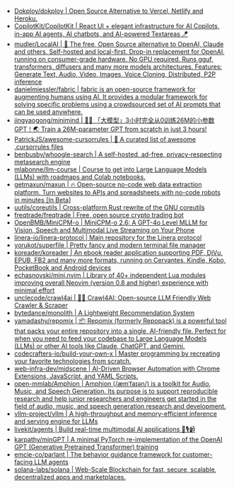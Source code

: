 + [Dokploy/dokploy | Open Source Alternative to Vercel, Netlify and Heroku.](https://github.com//Dokploy/dokploy)
+ [CopilotKit/CopilotKit | React UI + elegant infrastructure for AI Copilots, in-app AI agents, AI chatbots, and AI-powered Textareas 🪁](https://github.com//CopilotKit/CopilotKit)
+ [mudler/LocalAI | 🤖 The free, Open Source alternative to OpenAI, Claude and others. Self-hosted and local-first. Drop-in replacement for OpenAI, running on consumer-grade hardware. No GPU required. Runs gguf, transformers, diffusers and many more models architectures. Features: Generate Text, Audio, Video, Images, Voice Cloning, Distributed, P2P inference](https://github.com//mudler/LocalAI)
+ [danielmiessler/fabric | fabric is an open-source framework for augmenting humans using AI. It provides a modular framework for solving specific problems using a crowdsourced set of AI prompts that can be used anywhere.](https://github.com//danielmiessler/fabric)
+ [jingyaogong/minimind | 🚀🚀 「大模型」3小时完全从0训练26M的小参数GPT！🌏 Train a 26M-parameter GPT from scratch in just 3 hours!](https://github.com//jingyaogong/minimind)
+ [PatrickJS/awesome-cursorrules | 📄 A curated list of awesome .cursorrules files](https://github.com//PatrickJS/awesome-cursorrules)
+ [benbusby/whoogle-search | A self-hosted, ad-free, privacy-respecting metasearch engine](https://github.com//benbusby/whoogle-search)
+ [mlabonne/llm-course | Course to get into Large Language Models (LLMs) with roadmaps and Colab notebooks.](https://github.com//mlabonne/llm-course)
+ [getmaxun/maxun | 🔥 Open-source no-code web data extraction platform. Turn websites to APIs and spreadsheets with no-code robots in minutes [In Beta]](https://github.com//getmaxun/maxun)
+ [uutils/coreutils | Cross-platform Rust rewrite of the GNU coreutils](https://github.com//uutils/coreutils)
+ [freqtrade/freqtrade | Free, open source crypto trading bot](https://github.com//freqtrade/freqtrade)
+ [OpenBMB/MiniCPM-o | MiniCPM-o 2.6: A GPT-4o Level MLLM for Vision, Speech and Multimodal Live Streaming on Your Phone](https://github.com//OpenBMB/MiniCPM-o)
+ [linera-io/linera-protocol | Main repository for the Linera protocol](https://github.com//linera-io/linera-protocol)
+ [yorukot/superfile | Pretty fancy and modern terminal file manager](https://github.com//yorukot/superfile)
+ [koreader/koreader | An ebook reader application supporting PDF, DjVu, EPUB, FB2 and many more formats, running on Cervantes, Kindle, Kobo, PocketBook and Android devices](https://github.com//koreader/koreader)
+ [echasnovski/mini.nvim | Library of 40+ independent Lua modules improving overall Neovim (version 0.8 and higher) experience with minimal effort](https://github.com//echasnovski/mini.nvim)
+ [unclecode/crawl4ai | 🚀🤖 Crawl4AI: Open-source LLM Friendly Web Crawler & Scraper](https://github.com//unclecode/crawl4ai)
+ [bytedance/monolith | A Lightweight Recommendation System](https://github.com//bytedance/monolith)
+ [yamadashy/repomix | 📦 Repomix (formerly Repopack) is a powerful tool that packs your entire repository into a single, AI-friendly file. Perfect for when you need to feed your codebase to Large Language Models (LLMs) or other AI tools like Claude, ChatGPT, and Gemini.](https://github.com//yamadashy/repomix)
+ [codecrafters-io/build-your-own-x | Master programming by recreating your favorite technologies from scratch.](https://github.com//codecrafters-io/build-your-own-x)
+ [web-infra-dev/midscene | AI-Driven Browser Automation with Chrome Extensions, JavaScript, and YAML Scripts.](https://github.com//web-infra-dev/midscene)
+ [open-mmlab/Amphion | Amphion (/æmˈfaɪən/) is a toolkit for Audio, Music, and Speech Generation. Its purpose is to support reproducible research and help junior researchers and engineers get started in the field of audio, music, and speech generation research and development.](https://github.com//open-mmlab/Amphion)
+ [vllm-project/vllm | A high-throughput and memory-efficient inference and serving engine for LLMs](https://github.com//vllm-project/vllm)
+ [livekit/agents | Build real-time multimodal AI applications 🤖🎙️📹](https://github.com//livekit/agents)
+ [karpathy/minGPT | A minimal PyTorch re-implementation of the OpenAI GPT (Generative Pretrained Transformer) training](https://github.com//karpathy/minGPT)
+ [emcie-co/parlant | The behavior guidance framework for customer-facing LLM agents](https://github.com//emcie-co/parlant)
+ [solana-labs/solana | Web-Scale Blockchain for fast, secure, scalable, decentralized apps and marketplaces.](https://github.com//solana-labs/solana)
